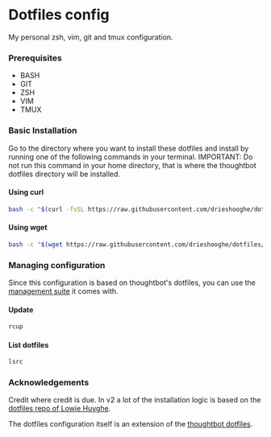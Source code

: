 # Dotfiles config
My personal zsh, vim, git and tmux configuration.

### Prerequisites
- BASH
- GIT
- ZSH
- VIM
- TMUX

### Basic Installation

Go to the directory where you want to install these dotfiles and install by running one of the following commands in your terminal. IMPORTANT: Do not run this command in your home directory, that is where the thoughtbot dotfiles directory will be installed.

#### Using curl

```bash
bash -c "$(curl -fsSL https://raw.githubusercontent.com/drieshooghe/dotfiles/master/install.sh)"
```

#### Using wget

```bash
bash -c "$(wget https://raw.githubusercontent.com/drieshooghe/dotfiles/master/install.sh -O -)"
```

### Managing configuration

Since this configuration is based on thoughtbot's dotfiles, you can use the [management suite](https://github.com/thoughtbot/rcm) it comes with.

#### Update
```bash
rcup
```

#### List dotfiles
```bash
lsrc
```

### Acknowledgements

Credit where credit is due.
In v2 a lot of the installation logic is based on the [dotfiles repo of Lowie Huyghe](https://github.com/LowieHuyghe/dotfiles).

The dotfiles configuration itself is an extension of the [thoughtbot dotfiles](https://github.com/thoughtbot/dotfiles).
